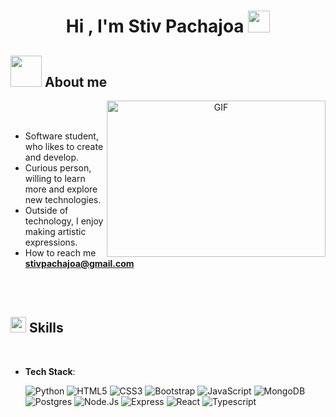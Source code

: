 <h1 align="center"><b>Hi , I'm Stiv Pachajoa </b><img src="https://media.giphy.com/media/hvRJCLFzcasrR4ia7z/giphy.gif" width="35"></h1>

## <picture><img src = "https://github.com/7oSkaaa/7oSkaaa/blob/main/Images/about_me.gif?raw=true" width = 50px></picture> About me

<a target="_blank" align="center">
  <img align="right" top="500" height="250" width="350" alt="GIF" src="https://media1.giphy.com/media/v1.Y2lkPTc5MGI3NjExc3NvYXk4ZGZldmw5bXNvOHBleWpyZGNqbDlzdjM3MXVpbHd1cXlvZiZlcD12MV9pbnRlcm5hbF9naWZfYnlfaWQmY3Q9Zw/OLPQ6z2hlHmwFc4Hso/giphy.gif">
</a>

<br><br>

- Software student, who likes to create and develop.
- Curious person, willing to learn more and explore new technologies.
- Outside of technology, I enjoy making artistic expressions.
- How to reach me **stivpachajoa@gmail.com**

<br><br>

## <img src="https://media2.giphy.com/media/QssGEmpkyEOhBCb7e1/giphy.gif?cid=ecf05e47a0n3gi1bfqntqmob8g9aid1oyj2wr3ds3mg700bl&rid=giphy.gif" width ="25"><b> Skills</b>
<br>

- **Tech Stack**:
    
    ![Python](https://img.shields.io/badge/Python%20-%2314354C.svg?style=for-the-badge&logo=python&logoColor=white)
    ![HTML5](https://img.shields.io/badge/HTML5%20-%23E34F26.svg?style=for-the-badge&logo=html5&logoColor=white)
    ![CSS3](https://img.shields.io/badge/CSS%20-%231572B6.svg?style=for-the-badge&logo=css3&logoColor=white)
    ![Bootstrap](https://img.shields.io/badge/bootstrap-%23563D7C.svg?style=for-the-badge&logo=bootstrap&logoColor=white)
    ![JavaScript](https://img.shields.io/badge/JavaScript%20-%23F7DF1E.svg?style=for-the-badge&logo=javascript&logoColor=black)
    ![MongoDB](https://img.shields.io/badge/MongoDB-%234ea94b.svg?style=for-the-badge&logo=mongodb&logoColor=white)
    ![Postgres](https://img.shields.io/badge/postgres-%23316192.svg?style=for-the-badge&logo=postgresql&logoColor=white)
    ![Node.Js](https://img.shields.io/badge/node.js-339933.svg?style=for-the-badge&logo=nodedotjs&logoColor=white)
    ![Express](https://img.shields.io/badge/express-000000.svg?style=for-the-badge&logo=express&logoColor=white)
    ![React](https://img.shields.io/badge/react-%2320232a.svg?style=for-the-badge&logo=react&logoColor=%2361DAFB)
    ![Typescript](https://img.shields.io/badge/typescript-3178C6.svg?style=for-the-badge&logo=typescript&logoColor=white)
      
<br>   
    

